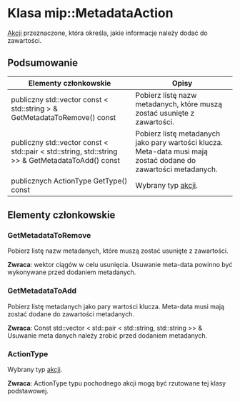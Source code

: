 # <a name="class-mipmetadataaction"></a>Klasa mip::MetadataAction 
[Akcji](class_mip_action.md) przeznaczone, która określa, jakie informacje należy dodać do zawartości.
  
## <a name="summary"></a>Podsumowanie
 Elementy członkowskie                        | Opisy                                
--------------------------------|---------------------------------------------
publiczny std::vector const < std::string > & GetMetadataToRemove() const  |  Pobierz listę nazw metadanych, które muszą zostać usunięte z zawartości.
publiczny std::vector const < std::pair < std::string, std::string >> & GetMetadataToAdd() const  |  Pobierz listę metadanych jako pary wartości klucza. Meta-data musi mają zostać dodane do zawartości metadanych.
 publicznych ActionType GetType() const  |  Wybrany typ [akcji](class_mip_action.md).
  
## <a name="members"></a>Elementy członkowskie
  
### <a name="getmetadatatoremove"></a>GetMetadataToRemove
Pobierz listę nazw metadanych, które muszą zostać usunięte z zawartości.

  
**Zwraca**: wektor ciągów w celu usunięcia. Usuwanie meta-data powinno być wykonywane przed dodaniem metadanych.
  
### <a name="getmetadatatoadd"></a>GetMetadataToAdd
Pobierz listę metadanych jako pary wartości klucza. Meta-data musi mają zostać dodane do zawartości metadanych.

  
**Zwraca**: Const std::vector < std::pair < std::string, std::string >> & Usuwanie meta danych należy zrobić przed dodaniem metadanych.
  
### <a name="actiontype"></a>ActionType
Wybrany typ [akcji](class_mip_action.md).

  
**Zwraca**: ActionType typu pochodnego akcji mogą być rzutowane tej klasy podstawowej.